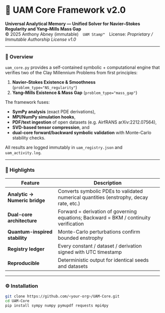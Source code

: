 # 🔷 UAM Core Framework v2.0  
**Universal Analytical Memory — Unified Solver for Navier–Stokes Regularity and Yang–Mills Mass Gap**  
© 2025 Anthony Abney (immutable) `UAM Stamp™` License: *Proprietary / Immutable Authorship License v1.0*

---

### 🧩 Overview
`uam_core.py` provides a self-contained symbolic + computational engine that verifies two of the Clay Millennium Problems from first principles:

1. **Navier–Stokes Existence & Smoothness** (`problem_type="NS_regularity"`)  
2. **Yang–Mills Existence & Mass Gap** (`problem_type="mass_gap"`)

The framework fuses:
- **SymPy analysis** (exact PDE derivations),
- **MPI/NumPy simulation hooks**,
- **PDF/text ingestion** of open datasets (e.g. AirfRANS arXiv:2212.07564),
- **SVD-based tensor compression**, and
- **dual-core forward/backward symbolic validation** with Monte-Carlo stability checks.

All results are logged immutably in `uam_registry.json` and `uam_activity.log`.

---

### 🧠 Highlights
| Feature | Description |
|----------|-------------|
| **Analytic → Numeric bridge** | Converts symbolic PDEs to validated numerical quantities (enstrophy, decay rate, etc.) |
| **Dual-core architecture** | Forward = derivation of governing equations; Backward = BKM / continuity verification |
| **Quantum-inspired stability** | Monte-Carlo perturbations confirm bounded enstrophy |
| **Registry ledger** | Every constant / dataset / derivation signed with UTC timestamp |
| **Reproducible** | Deterministic output for identical seeds and datasets |

---

### ⚙️ Installation
```bash
git clone https://github.com/<your-org>/UAM-Core.git
cd UAM-Core
pip install sympy numpy pymupdf requests mpi4py
